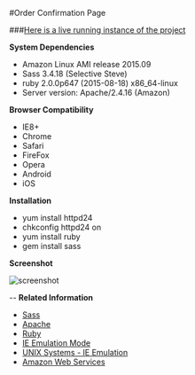 #Order Confirmation Page

###[Here is a live running instance of the project](http://52.25.232.6/)

**System Dependencies**
* Amazon Linux AMI release 2015.09
* Sass 3.4.18 (Selective Steve)
* ruby 2.0.0p647 (2015-08-18) x86_64-linux
* Server version: Apache/2.4.16 (Amazon)

**Browser Compatibility**
* IE8+
* Chrome
* Safari
* FireFox
* Opera
* Android 
* iOS 

**Installation**
* yum install httpd24 
* chkconfig httpd24 on
* yum install ruby
* gem install sass 

**Screenshot**

![screenshot](http://52.25.232.6/media/screenshot.png)








--
**Related Information**
* [Sass](http://sass-lang.com/)
* [Apache](http://httpd.apache.org/docs/2.4/) 
* [Ruby](https://www.ruby-lang.org/en/)
* [IE Emulation Mode](https://support.microsoft.com/en-us/kb/2536204)
* [UNIX Systems - IE Emulation](https://ieonchrome.com/)
* [Amazon Web Services](https://aws.amazon.com/?nc2=h_lg)








